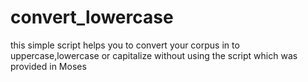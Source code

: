# convert_lowercase
this simple script helps you to convert your corpus in to uppercase,lowercase or capitalize without using the script which was provided in Moses 
